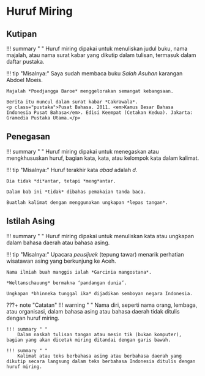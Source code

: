 # Huruf Miring

## Kutipan

!!! summary " "
    Huruf miring dipakai untuk menuliskan judul buku, nama majalah, atau nama surat kabar yang dikutip dalam tulisan, termasuk dalam daftar pustaka.

!!! tip "Misalnya:"
    Saya sudah membaca buku *Salah Asuhan* karangan Abdoel Moeis.

    Majalah *Poedjangga Baroe* menggelorakan semangat kebangsaan.

    Berita itu muncul dalam surat kabar *Cakrawala*.  
    <p class="pustaka">Pusat Bahasa. 2011. <em>Kamus Besar Bahasa Indonesia Pusat Bahasa</em>. Edisi Keempat (Cetakan Kedua). Jakarta: Gramedia Pustaka Utama.</p>

## Penegasan

!!! summary " "
    Huruf miring dipakai untuk menegaskan atau mengkhususkan huruf, bagian kata, kata, atau kelompok kata dalam kalimat.

!!! tip "Misalnya:"
    Huruf terakhir kata *abad* adalah *d*.

    Dia tidak *di*antar, tetapi *meng*antar.

    Dalam bab ini *tidak* dibahas pemakaian tanda baca.

    Buatlah kalimat dengan menggunakan ungkapan *lepas tangan*.

## Istilah Asing

!!! summary " "
    Huruf miring dipakai untuk menuliskan kata atau ungkapan dalam bahasa daerah atau bahasa asing.

!!! tip "Misalnya:"
    Upacara *peusijuek* (tepung tawar) menarik perhatian wisatawan asing yang berkunjung ke Aceh.

    Nama ilmiah buah manggis ialah *Garcinia mangostana*.

    *Weltanschauung* bermakna ‘pandangan dunia’.

    Ungkapan *bhinneka tunggal ika* dijadikan semboyan negara Indonesia.

???+ note "Catatan"
    !!! warning " "
        Nama diri, seperti nama orang, lembaga, atau organisasi, dalam bahasa asing atau bahasa daerah tidak ditulis dengan huruf miring.

    !!! summary " "
        Dalam naskah tulisan tangan atau mesin tik (bukan komputer), bagian yang akan dicetak miring ditandai dengan garis bawah.

    !!! summary " "
        Kalimat atau teks berbahasa asing atau berbahasa daerah yang dikutip secara langsung dalam teks berbahasa Indonesia ditulis dengan huruf miring.



